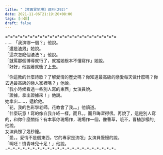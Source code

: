 ```yaml
---
title: "【非真實地場】資料(292)"
date: 2021-11-06T21:19:20+08:00
tags: [小說]
draft: false
---
```


=\*=\*=\*=\*=\*=\*=\*=\*=\*=\*=\*=\*=\*=\*=\*=\*=\*=\*=\*=\*=\*=\*=   
......
「我演哪一個？」他說。  
「還是渣男」她說。    
「這次怎麼個渣法？」他說。       
「就罵那個博導就行了，就當她根本不懂寫作」她說。    
「好好」他說著就衝了上去。    
    
「你這教的什麼詩歌？了解愛情的歷史嗎？你知道最高級的戀愛每天做什麼嗎？你去過最高級的戀人家裡嗎？」他說。    
「我小時候看過一些別人寫的東西」女演員說。  
「證據，拿出證據來！」他說。  
她拿出......，遞給他。    
「花，我的色彩學老師。花教會了我。。」他讀道。  
「什麼玩意！寫的像自我介紹一樣，而且。。而且晦澀得很。再說了，這是別人寫的，和你什麼關係？有本事你現場作，現場作一個，像曹草，哦不，曹植那樣的」他說。  
女演員愣了幾秒鐘。  
「愛。。愛情不是個東西，它的專家是流氓」女演員慢慢的說。  
「啊呸！憤青味兒十足！」他說。  
=\*=\*=\*=\*=\*=\*=\*=\*=\*=\*=\*=\*=\*=\*=\*=\*=\*=\*=\*=\*=\*=\*=  